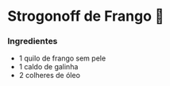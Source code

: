 # Strogonoff de Frango :thinking:

### Ingredientes

- 1 quilo de frango sem pele
- 1 caldo de galinha 
- 2 colheres de óleo 